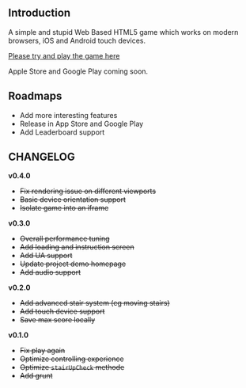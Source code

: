 ## Introduction

A simple and stupid Web Based HTML5 game which works on modern browsers, iOS and Android touch devices.

[Please try and play the game here](http://games.tantanguanguan.com/mBounce/demo.html)

Apple Store and Google Play coming soon.

## Roadmaps

* Add more interesting features
* Release in App Store and Google Play
* Add Leaderboard support

## CHANGELOG

**v0.4.0**

* ~~Fix rendering issue on different viewports~~
* ~~Basic device orientation support~~
* ~~Isolate game into an iframe~~

**v0.3.0**

* ~~Overall performance tuning~~
* ~~Add loading and instruction screen~~
* ~~Add UA support~~
* ~~Update project demo homepage~~
* ~~Add audio support~~

**v0.2.0**

* ~~Add advanced stair system (eg moving stairs)~~
* ~~Add touch device support~~
* ~~Save max score locally~~


**v0.1.0**

* ~~Fix play again~~
* ~~Optimize controlling experience~~
* ~~Optimize `stairUpCheck` methode~~
* ~~Add grunt~~
